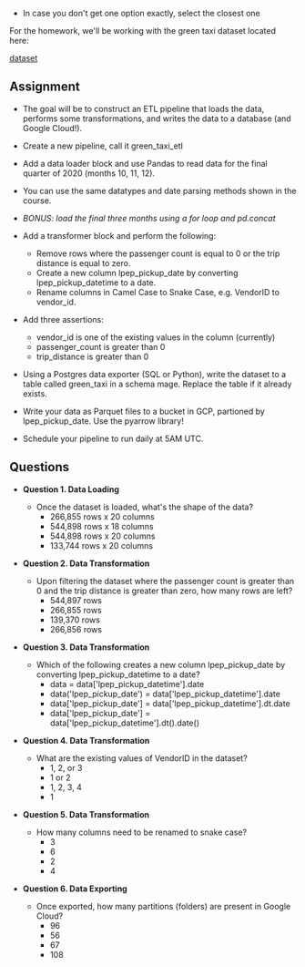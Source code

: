 * In case you don't get one option exactly, select the closest one

For the homework, we'll be working with the green taxi dataset located here:

[dataset](https://github.com/DataTalksClub/nyc-tlc-data/releases/tag/green/download)

## **Assignment**
* The goal will be to construct an ETL pipeline that loads the data, performs some transformations, and writes the data to a database (and Google Cloud!).

* Create a new pipeline, call it green_taxi_etl
* Add a data loader block and use Pandas to read data for the final quarter of 2020 (months 10, 11, 12).  
* You can use the same datatypes and date parsing methods shown in the course.  
* _BONUS: load the final three months using a for loop and pd.concat_
* Add a transformer block and perform the following:  
  * Remove rows where the passenger count is equal to 0 or the trip distance is equal to zero.
  * Create a new column lpep_pickup_date by converting lpep_pickup_datetime to a date.
  * Rename columns in Camel Case to Snake Case, e.g. VendorID to vendor_id.
* Add three assertions:
  * vendor_id is one of the existing values in the column (currently)
  * passenger_count is greater than 0
  * trip_distance is greater than 0
* Using a Postgres data exporter (SQL or Python), write the dataset to a table called green_taxi in a schema mage. Replace the table if it already exists.
* Write your data as Parquet files to a bucket in GCP, partioned by lpep_pickup_date. Use the pyarrow library!
* Schedule your pipeline to run daily at 5AM UTC.

## **Questions**
* **Question 1. Data Loading**
  * Once the dataset is loaded, what's the shape of the data?
    * 266,855 rows x 20 columns
    * 544,898 rows x 18 columns
    * 544,898 rows x 20 columns
    * 133,744 rows x 20 columns

* **Question 2. Data Transformation**
  * Upon filtering the dataset where the passenger count is greater than 0 and the trip distance is greater than zero, how many rows are left?
    * 544,897 rows
    * 266,855 rows
    * 139,370 rows
    * 266,856 rows

* **Question 3. Data Transformation**
  * Which of the following creates a new column lpep_pickup_date by converting lpep_pickup_datetime to a date?
    * data = data['lpep_pickup_datetime'].date
    * data('lpep_pickup_date') = data['lpep_pickup_datetime'].date
    * data['lpep_pickup_date'] = data['lpep_pickup_datetime'].dt.date
    * data['lpep_pickup_date'] = data['lpep_pickup_datetime'].dt().date()

* **Question 4. Data Transformation**
  * What are the existing values of VendorID in the dataset?
    * 1, 2, or 3
    * 1 or 2
    * 1, 2, 3, 4
    * 1
* **Question 5. Data Transformation**
  * How many columns need to be renamed to snake case?
    * 3
    * 6
    * 2
    * 4

* **Question 6. Data Exporting**
  * Once exported, how many partitions (folders) are present in Google Cloud?
    * 96
    * 56
    * 67
    * 108
